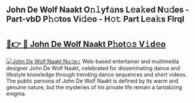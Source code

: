 ## John De Wolf Naakt O𝚗𝚕yf𝚊ns L𝚎a𝚔ed N𝚞𝚍es - Part-vbD P𝚑𝚘tos Vi𝚍𝚎o - H𝚘𝚝 Part L𝚎a𝚔s Flrql

# <h2><a href="http://kf1exwf.oniu.top/?m=John+De+Wolf+Naakt">🔗👉 🔴 John De Wolf Naakt P𝚑ot𝚘𝚜 V𝚒d𝚎o</a></h2>

[![John De Wolf Naakt Nu𝚍e𝚜](https://i.imgur.com/0qMVB7G.gif)](http://kf1exwf.oniu.top/?m=John+De+Wolf+Naakt)
Web-based entertainer and multimedia designer John De Wolf Naakt, celebrated for disseminating dance and lifestyle knowledge through trending dance sequences and short videos. The public persona of John De Wolf Naakt is defined by its warm and genuine nature, but the mysteries of his private life remain a tantalizing enigma.  
